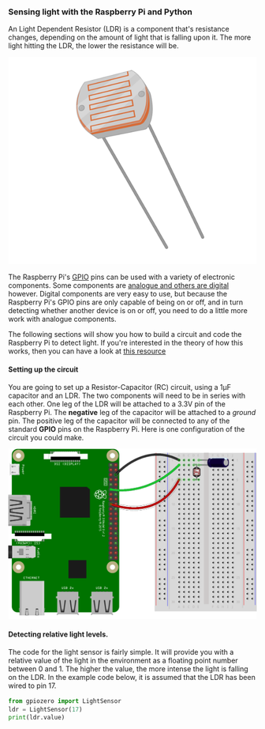 ### Sensing light with the Raspberry Pi and Python

An Light Dependent Resistor (LDR) is a component that's resistance changes, depending on the amount of light that is falling upon it. The more light hitting the LDR, the lower the resistance will be.

![ldr](images/ldr.png)

The Raspberry Pi's [GPIO](rpi-gpio-pins) pins can be used with a variety of electronic components. Some components are [analogue and others are digital](generic-analogue-digital) however. Digital components are very easy to use, but because the Raspberry Pi's GPIO pins are only capable of being on or off, and in turn detecting whether another device is on or off, you need to do a little more work with analogue components.

The following sections will show you how to build a circuit and code the Raspberry Pi to detect light. If you're interested in the theory of how this works, then you can have a look at [this resource](generic-rc-charging-circuit)

#### Setting up the circuit

You are going to set up a Resistor-Capacitor (RC) circuit, using a 1µF capacitor and an LDR. The two components will need to be in series with each other. One leg of the LDR will be attached to a 3.3V pin of the Raspberry Pi. The **negative** leg of the capacitor will be attached to a *ground* pin. The positive leg of the capacitor will be connected to any of the standard **GPIO** pins on the Raspberry Pi. Here is one configuration of the circuit you could make.

![circuit](images/RC-circuit.png)

#### Detecting relative light levels.

The code for the light sensor is fairly simple. It will provide you with a relative value of the light in the environment as a floating point number between 0 and 1. The higher the value, the more intense the light is falling on the LDR. In the example code below, it is assumed that the LDR has been wired to pin 17.

```python
from gpiozero import LightSensor
ldr = LightSensor(17)
print(ldr.value)
```



